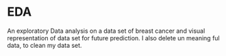 # EDA
An exploratory Data analysis on a data set of breast cancer and visual representation of data set for future prediction.
I also delete un meaning ful data, to clean my data set.
